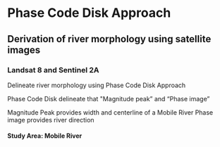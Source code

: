 # Phase Code Disk Approach

## Derivation of river morphology using satellite images
### Landsat 8 and Sentinel 2A

Delineate river morphology using Phase Code Disk Approach

Phase Code Disk  delineate that "Magnitude peak” and “Phase image”




Magnitude Peak provides width and centerline of a Mobile River
Phase image provides river direction


#### Study Area: Mobile River
